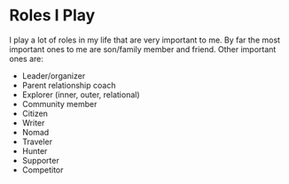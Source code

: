 # Roles I Play
I play a lot of roles in my life that are very important to me. By far the most important ones to me are son/family member and friend. Other important ones are:
- Leader/organizer
- Parent relationship coach
- Explorer (inner, outer, relational)
- Community member
- Citizen
- Writer
- Nomad
- Traveler
- Hunter
- Supporter
- Competitor
